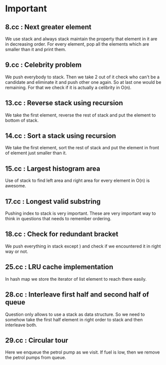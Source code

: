 # Important

## 8.cc : Next greater element

We use stack and always stack maintain the property that element in it
are in decreasing order. For every element, pop all the elements which are
smaller than it and print them.

## 9.cc : Celebrity problem

We push everybody to stack. Then we take 2 out of it check who can't be
a candidate and eliminate it and push other one again. So at last one would
be remaining. For that we check if it is actually a celibrity in O(n).

## 13.cc : Reverse stack using recursion

We take the first element, reverse the rest of stack and put the element
to bottom of stack.

## 14.cc : Sort a stack using recursion

We take the first element, sort the rest of stack and put the element in front
of element just smaller than it.


## 15.cc : Largest histogram area

Use of stack to find left area and right area for every element in O(n) is
awesome.

## 17.cc : Longest valid substring

Pushing index to stack is very important. These are very important way to think
in questions that needs to remember ordering.

## 18.cc : Check for redundant bracket

We push everything in stack except ) and check if we encountered it in right
way or not.

## 25.cc : LRU cache implementation

In hash map we store the iterator of list element to reach there easily.

## 28.cc : Interleave first half and second half of queue

Question only allows to use a stack as data structure. So we need to somehow
take the first half element in right order to stack and then interleave both.

## 29.cc : Circular tour

Here we enqueue the petrol pump as we visit. If fuel is low, then we remove the
petrol pumps from queue.
